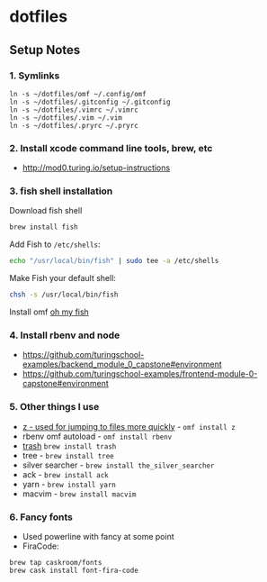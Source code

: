 dotfiles
========

## Setup Notes

### 1. Symlinks

```
ln -s ~/dotfiles/omf ~/.config/omf
ln -s ~/dotfiles/.gitconfig ~/.gitconfig
ln -s ~/dotfiles/.vimrc ~/.vimrc
ln -s ~/dotfiles/.vim ~/.vim
ln -s ~/dotfiles/.pryrc ~/.pryrc
```

### 2. Install xcode command line tools, brew, etc

* http://mod0.turing.io/setup-instructions
  
### 3. fish shell installation
Download fish shell

```sh
brew install fish
```

Add Fish to `/etc/shells`:

```sh
echo "/usr/local/bin/fish" | sudo tee -a /etc/shells
```

Make Fish your default shell:

```sh
chsh -s /usr/local/bin/fish
```

Install omf [oh my fish](https://github.com/oh-my-fish/oh-my-fish)

### 4. Install rbenv and node

* https://github.com/turingschool-examples/backend_module_0_capstone#environment
* https://github.com/turingschool-examples/frontend-module-0-capstone#environment


### 5. Other things I use

* [z - used for jumping to files more quickly](https://github.com/rupa/z) - `omf install z`
* rbenv omf autoload - `omf install rbenv`
* [trash](http://hasseg.org/trash/) `brew install trash`
* tree - `brew install tree`
* silver searcher - `brew install the_silver_searcher`
* ack - `brew install ack`
* yarn - `brew install yarn`
* macvim - `brew install macvim`

### 6. Fancy fonts

* Used powerline with fancy at some point
* FiraCode:
```
brew tap caskroom/fonts
brew cask install font-fira-code
```  
